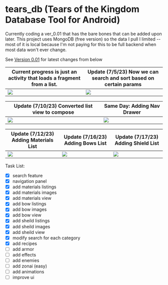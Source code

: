 # tears_db (Tears of the Kingdom Database Tool for Android) 
Currently coding a ver_0.01 that has the bare bones that can be added upon later.
This project uses MongoDB (free version) so the data I pull I limited -- most of it is local because I'm not paying for this to be full backend when most data won't ever change.

See <a href="https://github.com/rbanks4/tears_db/tree/version_0.01">Version 0.01</a> for latest changes from below

|Current progress is just an activity that loads a fragment from a list. |Update (7/5/23) Now we can search and sort based on certain params |
|--- | --- |
|<img src="https://github.com/rbanks4/tears_db/assets/8659702/68b32b4b-4e3d-47fb-b697-ea418f35110c"> | <img src="https://github.com/rbanks4/tears_db/assets/8659702/687d1ba2-6c1d-4009-bd20-8e24fdc4751b"> |

|Update (7/10/23) Converted list view to compose | Same Day: Adding Nav Drawer |
|--- | --- |
|<img src="https://github.com/rbanks4/tears_db/assets/8659702/7ae026e9-9e9d-43c1-b3fe-4a82de809b5c"> | <img src="https://github.com/rbanks4/tears_db/assets/8659702/0c3e9f26-7abf-4e09-bf0c-ca667e851c07">|

|Update (7/12/23) Adding Materials List | Update (7/16/23) Adding Bows List | Update (7/17/23) Adding Shield List
|--- | --- | --- |
|<img src="https://github.com/rbanks4/tears_db/assets/8659702/3c10233c-87fd-4457-8286-584e6ae0ddfe"> | <img src="https://github.com/rbanks4/tears_db/assets/8659702/a3aa55a9-346a-4bbc-8480-f6fb8de5272a"> | <img src="https://github.com/rbanks4/tears_db/assets/8659702/fef139a8-6f6e-4158-bd39-6503cc1e2e62">




Task List:


- [x] search feature
- [x] navigation panel
- [x] add materials listings
- [x] add materials images
- [x] add materials view
- [x] add bow listings
- [x] add bow images
- [x] add bow view
- [x] add sheild listings
- [x] add sheild images
- [x] add sheild view
- [x] modify search for each category
- [x] add recipes
- [ ] add armor 
- [ ] add effects
- [ ] add enemies
- [ ] add zonai (easy)
- [ ] add animations
- [ ] improve ui
